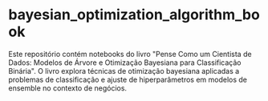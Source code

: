 # bayesian_optimization_algorithm_book
Este repositório contém notebooks do livro "Pense Como um Cientista de Dados: Modelos de Árvore e Otimização Bayesiana para Classificação Binária". O livro explora técnicas de otimização bayesiana aplicadas a problemas de classificação e ajuste de hiperparâmetros em modelos de ensemble no contexto de negócios.
